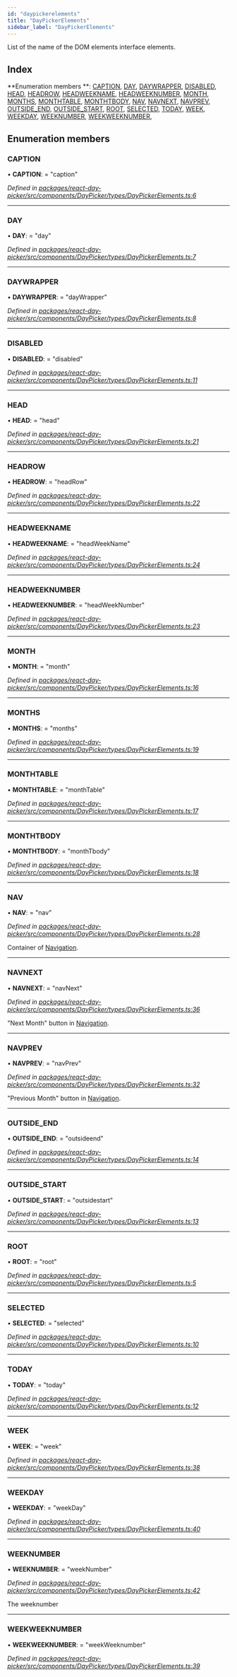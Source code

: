 ```yaml
---
id: "daypickerelements"
title: "DayPickerElements"
sidebar_label: "DayPickerElements"
---
```


List of the name of the DOM elements interface elements.

## Index

**Enumeration members **: [CAPTION](daypickerelements.md#caption), [DAY](daypickerelements.md#day), [DAYWRAPPER](daypickerelements.md#daywrapper), [DISABLED](daypickerelements.md#disabled), [HEAD](daypickerelements.md#head), [HEADROW](daypickerelements.md#headrow), [HEADWEEKNAME](daypickerelements.md#headweekname), [HEADWEEKNUMBER](daypickerelements.md#headweeknumber), [MONTH](daypickerelements.md#month), [MONTHS](daypickerelements.md#months), [MONTHTABLE](daypickerelements.md#monthtable), [MONTHTBODY](daypickerelements.md#monthtbody), [NAV](daypickerelements.md#nav), [NAVNEXT](daypickerelements.md#navnext), [NAVPREV](daypickerelements.md#navprev), [OUTSIDE_END](daypickerelements.md#outside_end), [OUTSIDE_START](daypickerelements.md#outside_start), [ROOT](daypickerelements.md#root), [SELECTED](daypickerelements.md#selected), [TODAY](daypickerelements.md#today), [WEEK](daypickerelements.md#week), [WEEKDAY](daypickerelements.md#weekday), [WEEKNUMBER](daypickerelements.md#weeknumber), [WEEKWEEKNUMBER](daypickerelements.md#weekweeknumber), 

## Enumeration members

###  CAPTION

• **CAPTION**: = "caption"

*Defined in [packages/react-day-picker/src/components/DayPicker/types/DayPickerElements.ts:6](https://github.com/gpbl/react-day-picker/blob/a13347e4/packages/react-day-picker/src/components/DayPicker/types/DayPickerElements.ts#L6)*

___

###  DAY

• **DAY**: = "day"

*Defined in [packages/react-day-picker/src/components/DayPicker/types/DayPickerElements.ts:7](https://github.com/gpbl/react-day-picker/blob/a13347e4/packages/react-day-picker/src/components/DayPicker/types/DayPickerElements.ts#L7)*

___

###  DAYWRAPPER

• **DAYWRAPPER**: = "dayWrapper"

*Defined in [packages/react-day-picker/src/components/DayPicker/types/DayPickerElements.ts:8](https://github.com/gpbl/react-day-picker/blob/a13347e4/packages/react-day-picker/src/components/DayPicker/types/DayPickerElements.ts#L8)*

___

###  DISABLED

• **DISABLED**: = "disabled"

*Defined in [packages/react-day-picker/src/components/DayPicker/types/DayPickerElements.ts:11](https://github.com/gpbl/react-day-picker/blob/a13347e4/packages/react-day-picker/src/components/DayPicker/types/DayPickerElements.ts#L11)*

___

###  HEAD

• **HEAD**: = "head"

*Defined in [packages/react-day-picker/src/components/DayPicker/types/DayPickerElements.ts:21](https://github.com/gpbl/react-day-picker/blob/a13347e4/packages/react-day-picker/src/components/DayPicker/types/DayPickerElements.ts#L21)*

___

###  HEADROW

• **HEADROW**: = "headRow"

*Defined in [packages/react-day-picker/src/components/DayPicker/types/DayPickerElements.ts:22](https://github.com/gpbl/react-day-picker/blob/a13347e4/packages/react-day-picker/src/components/DayPicker/types/DayPickerElements.ts#L22)*

___

###  HEADWEEKNAME

• **HEADWEEKNAME**: = "headWeekName"

*Defined in [packages/react-day-picker/src/components/DayPicker/types/DayPickerElements.ts:24](https://github.com/gpbl/react-day-picker/blob/a13347e4/packages/react-day-picker/src/components/DayPicker/types/DayPickerElements.ts#L24)*

___

###  HEADWEEKNUMBER

• **HEADWEEKNUMBER**: = "headWeekNumber"

*Defined in [packages/react-day-picker/src/components/DayPicker/types/DayPickerElements.ts:23](https://github.com/gpbl/react-day-picker/blob/a13347e4/packages/react-day-picker/src/components/DayPicker/types/DayPickerElements.ts#L23)*

___

###  MONTH

• **MONTH**: = "month"

*Defined in [packages/react-day-picker/src/components/DayPicker/types/DayPickerElements.ts:16](https://github.com/gpbl/react-day-picker/blob/a13347e4/packages/react-day-picker/src/components/DayPicker/types/DayPickerElements.ts#L16)*

___

###  MONTHS

• **MONTHS**: = "months"

*Defined in [packages/react-day-picker/src/components/DayPicker/types/DayPickerElements.ts:19](https://github.com/gpbl/react-day-picker/blob/a13347e4/packages/react-day-picker/src/components/DayPicker/types/DayPickerElements.ts#L19)*

___

###  MONTHTABLE

• **MONTHTABLE**: = "monthTable"

*Defined in [packages/react-day-picker/src/components/DayPicker/types/DayPickerElements.ts:17](https://github.com/gpbl/react-day-picker/blob/a13347e4/packages/react-day-picker/src/components/DayPicker/types/DayPickerElements.ts#L17)*

___

###  MONTHTBODY

• **MONTHTBODY**: = "monthTbody"

*Defined in [packages/react-day-picker/src/components/DayPicker/types/DayPickerElements.ts:18](https://github.com/gpbl/react-day-picker/blob/a13347e4/packages/react-day-picker/src/components/DayPicker/types/DayPickerElements.ts#L18)*

___

###  NAV

• **NAV**: = "nav"

*Defined in [packages/react-day-picker/src/components/DayPicker/types/DayPickerElements.ts:28](https://github.com/gpbl/react-day-picker/blob/a13347e4/packages/react-day-picker/src/components/DayPicker/types/DayPickerElements.ts#L28)*

Container of [Navigation](../index.md#navigation).

___

###  NAVNEXT

• **NAVNEXT**: = "navNext"

*Defined in [packages/react-day-picker/src/components/DayPicker/types/DayPickerElements.ts:36](https://github.com/gpbl/react-day-picker/blob/a13347e4/packages/react-day-picker/src/components/DayPicker/types/DayPickerElements.ts#L36)*

"Next Month" button in [Navigation](../index.md#navigation).

___

###  NAVPREV

• **NAVPREV**: = "navPrev"

*Defined in [packages/react-day-picker/src/components/DayPicker/types/DayPickerElements.ts:32](https://github.com/gpbl/react-day-picker/blob/a13347e4/packages/react-day-picker/src/components/DayPicker/types/DayPickerElements.ts#L32)*

"Previous Month" button in [Navigation](../index.md#navigation).

___

###  OUTSIDE_END

• **OUTSIDE_END**: = "outsideend"

*Defined in [packages/react-day-picker/src/components/DayPicker/types/DayPickerElements.ts:14](https://github.com/gpbl/react-day-picker/blob/a13347e4/packages/react-day-picker/src/components/DayPicker/types/DayPickerElements.ts#L14)*

___

###  OUTSIDE_START

• **OUTSIDE_START**: = "outsidestart"

*Defined in [packages/react-day-picker/src/components/DayPicker/types/DayPickerElements.ts:13](https://github.com/gpbl/react-day-picker/blob/a13347e4/packages/react-day-picker/src/components/DayPicker/types/DayPickerElements.ts#L13)*

___

###  ROOT

• **ROOT**: = "root"

*Defined in [packages/react-day-picker/src/components/DayPicker/types/DayPickerElements.ts:5](https://github.com/gpbl/react-day-picker/blob/a13347e4/packages/react-day-picker/src/components/DayPicker/types/DayPickerElements.ts#L5)*

___

###  SELECTED

• **SELECTED**: = "selected"

*Defined in [packages/react-day-picker/src/components/DayPicker/types/DayPickerElements.ts:10](https://github.com/gpbl/react-day-picker/blob/a13347e4/packages/react-day-picker/src/components/DayPicker/types/DayPickerElements.ts#L10)*

___

###  TODAY

• **TODAY**: = "today"

*Defined in [packages/react-day-picker/src/components/DayPicker/types/DayPickerElements.ts:12](https://github.com/gpbl/react-day-picker/blob/a13347e4/packages/react-day-picker/src/components/DayPicker/types/DayPickerElements.ts#L12)*

___

###  WEEK

• **WEEK**: = "week"

*Defined in [packages/react-day-picker/src/components/DayPicker/types/DayPickerElements.ts:38](https://github.com/gpbl/react-day-picker/blob/a13347e4/packages/react-day-picker/src/components/DayPicker/types/DayPickerElements.ts#L38)*

___

###  WEEKDAY

• **WEEKDAY**: = "weekDay"

*Defined in [packages/react-day-picker/src/components/DayPicker/types/DayPickerElements.ts:40](https://github.com/gpbl/react-day-picker/blob/a13347e4/packages/react-day-picker/src/components/DayPicker/types/DayPickerElements.ts#L40)*

___

###  WEEKNUMBER

• **WEEKNUMBER**: = "weekNumber"

*Defined in [packages/react-day-picker/src/components/DayPicker/types/DayPickerElements.ts:42](https://github.com/gpbl/react-day-picker/blob/a13347e4/packages/react-day-picker/src/components/DayPicker/types/DayPickerElements.ts#L42)*

The weeknumber

___

###  WEEKWEEKNUMBER

• **WEEKWEEKNUMBER**: = "weekWeeknumber"

*Defined in [packages/react-day-picker/src/components/DayPicker/types/DayPickerElements.ts:39](https://github.com/gpbl/react-day-picker/blob/a13347e4/packages/react-day-picker/src/components/DayPicker/types/DayPickerElements.ts#L39)*
